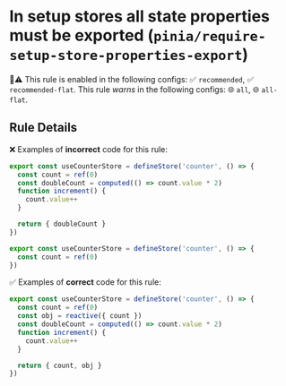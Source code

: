 # In setup stores all state properties must be exported (`pinia/require-setup-store-properties-export`)

💼⚠️ This rule is enabled in the following configs: ✅ `recommended`, ✅ `recommended-flat`. This rule _warns_ in the following configs: 🌐 `all`, 🌐 `all-flat`.

<!-- end auto-generated rule header -->

## Rule Details

❌ Examples of **incorrect** code for this rule:

```js
export const useCounterStore = defineStore('counter', () => {
  const count = ref(0)
  const doubleCount = computed(() => count.value * 2)
  function increment() {
    count.value++
  }

  return { doubleCount }
})

```

```js
export const useCounterStore = defineStore('counter', () => {
  const count = ref(0)
})

```

✅ Examples of **correct** code for this rule:

```js
export const useCounterStore = defineStore('counter', () => {
  const count = ref(0)
  const obj = reactive({ count })
  const doubleCount = computed(() => count.value * 2)
  function increment() {
    count.value++
  }

  return { count, obj }
})
```
